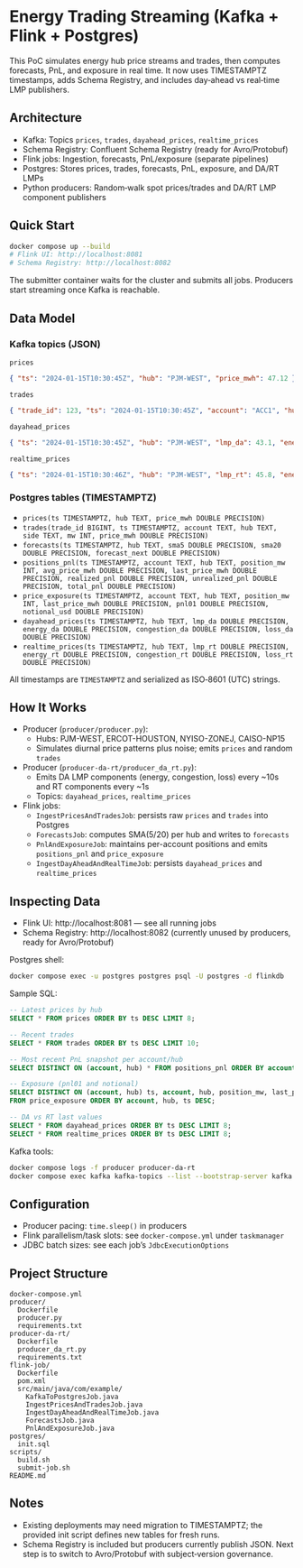 # Energy Trading Streaming (Kafka + Flink + Postgres)

This PoC simulates energy hub price streams and trades, then computes forecasts, PnL, and exposure in real time. It now uses TIMESTAMPTZ timestamps, adds Schema Registry, and includes day‑ahead vs real‑time LMP publishers.

## Architecture

- Kafka: Topics `prices`, `trades`, `dayahead_prices`, `realtime_prices`
- Schema Registry: Confluent Schema Registry (ready for Avro/Protobuf)
- Flink jobs: Ingestion, forecasts, PnL/exposure (separate pipelines)
- Postgres: Stores prices, trades, forecasts, PnL, exposure, and DA/RT LMPs
- Python producers: Random‑walk spot prices/trades and DA/RT LMP component publishers

## Quick Start

```bash
docker compose up --build
# Flink UI: http://localhost:8081
# Schema Registry: http://localhost:8082
```

The submitter container waits for the cluster and submits all jobs. Producers start streaming once Kafka is reachable.

## Data Model

### Kafka topics (JSON)

`prices`
```json
{ "ts": "2024-01-15T10:30:45Z", "hub": "PJM-WEST", "price_mwh": 47.12 }
```

`trades`
```json
{ "trade_id": 123, "ts": "2024-01-15T10:30:45Z", "account": "ACC1", "hub": "PJM-WEST", "side": "BUY", "mw": 25, "price_mwh": 46.95 }
```

`dayahead_prices`
```json
{ "ts": "2024-01-15T10:30:45Z", "hub": "PJM-WEST", "lmp_da": 43.1, "energy_da": 40.7, "congestion_da": 1.8, "loss_da": 0.6 }
```

`realtime_prices`
```json
{ "ts": "2024-01-15T10:30:46Z", "hub": "PJM-WEST", "lmp_rt": 45.8, "energy_rt": 42.3, "congestion_rt": 2.9, "loss_rt": 0.6 }
```

### Postgres tables (TIMESTAMPTZ)

- `prices(ts TIMESTAMPTZ, hub TEXT, price_mwh DOUBLE PRECISION)`
- `trades(trade_id BIGINT, ts TIMESTAMPTZ, account TEXT, hub TEXT, side TEXT, mw INT, price_mwh DOUBLE PRECISION)`
- `forecasts(ts TIMESTAMPTZ, hub TEXT, sma5 DOUBLE PRECISION, sma20 DOUBLE PRECISION, forecast_next DOUBLE PRECISION)`
- `positions_pnl(ts TIMESTAMPTZ, account TEXT, hub TEXT, position_mw INT, avg_price_mwh DOUBLE PRECISION, last_price_mwh DOUBLE PRECISION, realized_pnl DOUBLE PRECISION, unrealized_pnl DOUBLE PRECISION, total_pnl DOUBLE PRECISION)`
- `price_exposure(ts TIMESTAMPTZ, account TEXT, hub TEXT, position_mw INT, last_price_mwh DOUBLE PRECISION, pnl01 DOUBLE PRECISION, notional_usd DOUBLE PRECISION)`
- `dayahead_prices(ts TIMESTAMPTZ, hub TEXT, lmp_da DOUBLE PRECISION, energy_da DOUBLE PRECISION, congestion_da DOUBLE PRECISION, loss_da DOUBLE PRECISION)`
- `realtime_prices(ts TIMESTAMPTZ, hub TEXT, lmp_rt DOUBLE PRECISION, energy_rt DOUBLE PRECISION, congestion_rt DOUBLE PRECISION, loss_rt DOUBLE PRECISION)`

All timestamps are `TIMESTAMPTZ` and serialized as ISO‑8601 (UTC) strings.

## How It Works

- Producer (`producer/producer.py`):
  - Hubs: PJM-WEST, ERCOT-HOUSTON, NYISO-ZONEJ, CAISO-NP15
  - Simulates diurnal price patterns plus noise; emits `prices` and random `trades`
- Producer (`producer-da-rt/producer_da_rt.py`):
  - Emits DA LMP components (energy, congestion, loss) every ~10s and RT components every ~1s
  - Topics: `dayahead_prices`, `realtime_prices`
- Flink jobs:
  - `IngestPricesAndTradesJob`: persists raw `prices` and `trades` into Postgres
  - `ForecastsJob`: computes SMA(5/20) per hub and writes to `forecasts`
  - `PnlAndExposureJob`: maintains per-account positions and emits `positions_pnl` and `price_exposure`
  - `IngestDayAheadAndRealTimeJob`: persists `dayahead_prices` and `realtime_prices`

## Inspecting Data

- Flink UI: http://localhost:8081 — see all running jobs
- Schema Registry: http://localhost:8082 (currently unused by producers, ready for Avro/Protobuf)

Postgres shell:
```bash
docker compose exec -u postgres postgres psql -U postgres -d flinkdb
```

Sample SQL:
```sql
-- Latest prices by hub
SELECT * FROM prices ORDER BY ts DESC LIMIT 8;

-- Recent trades
SELECT * FROM trades ORDER BY ts DESC LIMIT 10;

-- Most recent PnL snapshot per account/hub
SELECT DISTINCT ON (account, hub) * FROM positions_pnl ORDER BY account, hub, ts DESC;

-- Exposure (pnl01 and notional)
SELECT DISTINCT ON (account, hub) ts, account, hub, position_mw, last_price_mwh, pnl01, notional_usd
FROM price_exposure ORDER BY account, hub, ts DESC;

-- DA vs RT last values
SELECT * FROM dayahead_prices ORDER BY ts DESC LIMIT 8;
SELECT * FROM realtime_prices ORDER BY ts DESC LIMIT 8;
```

Kafka tools:
```bash
docker compose logs -f producer producer-da-rt
docker compose exec kafka kafka-topics --list --bootstrap-server kafka:29092
```

## Configuration

- Producer pacing: `time.sleep()` in producers
- Flink parallelism/task slots: see `docker-compose.yml` under `taskmanager`
- JDBC batch sizes: see each job’s `JdbcExecutionOptions`

## Project Structure

```
docker-compose.yml
producer/
  Dockerfile
  producer.py
  requirements.txt
producer-da-rt/
  Dockerfile
  producer_da_rt.py
  requirements.txt
flink-job/
  Dockerfile
  pom.xml
  src/main/java/com/example/
    KafkaToPostgresJob.java
    IngestPricesAndTradesJob.java
    IngestDayAheadAndRealTimeJob.java
    ForecastsJob.java
    PnlAndExposureJob.java
postgres/
  init.sql
scripts/
  build.sh
  submit-job.sh
README.md
```

## Notes

- Existing deployments may need migration to TIMESTAMPTZ; the provided init script defines new tables for fresh runs.
- Schema Registry is included but producers currently publish JSON. Next step is to switch to Avro/Protobuf with subject‑version governance.
